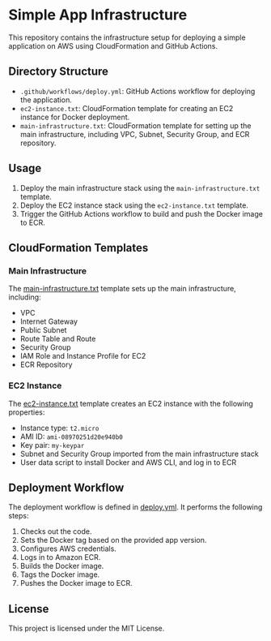 # Simple App Infrastructure

This repository contains the infrastructure setup for deploying a simple application on AWS using CloudFormation and GitHub Actions.

## Directory Structure

- `.github/workflows/deploy.yml`: GitHub Actions workflow for deploying the application.
- `ec2-instance.txt`: CloudFormation template for creating an EC2 instance for Docker deployment.
- `main-infrastructure.txt`: CloudFormation template for setting up the main infrastructure, including VPC, Subnet, Security Group, and ECR repository.

## Usage

1. Deploy the main infrastructure stack using the `main-infrastructure.txt` template.
2. Deploy the EC2 instance stack using the `ec2-instance.txt` template.
3. Trigger the GitHub Actions workflow to build and push the Docker image to ECR.

## CloudFormation Templates

### Main Infrastructure

The [main-infrastructure.txt](main-infrastructure.txt) template sets up the main infrastructure, including:
- VPC
- Internet Gateway
- Public Subnet
- Route Table and Route
- Security Group
- IAM Role and Instance Profile for EC2
- ECR Repository

### EC2 Instance

The [ec2-instance.txt](ec2-instance.txt) template creates an EC2 instance with the following properties:
- Instance type: `t2.micro`
- AMI ID: `ami-08970251d20e940b0`
- Key pair: `my-keypar`
- Subnet and Security Group imported from the main infrastructure stack
- User data script to install Docker and AWS CLI, and log in to ECR

## Deployment Workflow

The deployment workflow is defined in [deploy.yml](.github/workflows/deploy.yml). It performs the following steps:
1. Checks out the code.
2. Sets the Docker tag based on the provided app version.
3. Configures AWS credentials.
4. Logs in to Amazon ECR.
5. Builds the Docker image.
6. Tags the Docker image.
7. Pushes the Docker image to ECR.

## License

This project is licensed under the MIT License.
